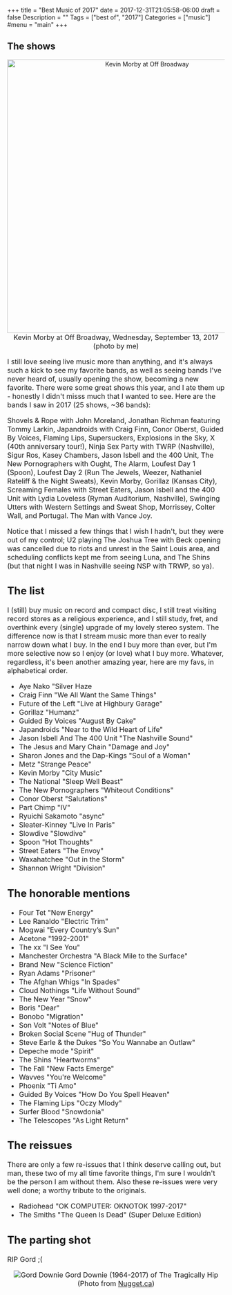 +++
title = "Best Music of 2017"
date = 2017-12-31T21:05:58-06:00
draft = false
Description = ""
Tags = ["best of", "2017"]
Categories = ["music"]
#menu = "main"
+++

## The shows

<p align="center"><img width="632" src="/2017/best/kevin_morby_offbroadway.jpg" alt="Kevin Morby at Off Broadway">
<font size="3">Kevin Morby at Off Broadway, Wednesday, September 13, 2017 (photo by me)</p>

I still love seeing live music more than anything, and it's always such a kick to see my favorite bands, as well as seeing bands I've never heard of, usually opening the show, becoming a new favorite. There were some great shows this year, and I ate them up - honestly I didn't misss much that I wanted to see. Here are the bands I saw in 2017 (25 shows, ~36 bands):

Shovels & Rope with John Moreland, Jonathan Richman featuring Tommy Larkin, Japandroids with Craig Finn, Conor Oberst, Guided By Voices, Flaming Lips, Supersuckers, Explosions in the Sky, X (40th anniversary tour!), Ninja Sex Party with TWRP (Nashville), Sigur Ros, Kasey Chambers, Jason Isbell and the 400 Unit, The New Pornographers with Ought, The Alarm, Loufest Day 1 (Spoon), Loufest Day 2 (Run The Jewels, Weezer, Nathaniel Rateliff & the Night Sweats), Kevin Morby, Gorillaz (Kansas City), Screaming Females with Street Eaters, Jason Isbell and the 400 Unit with Lydia Loveless (Ryman Auditorium, Nashville), Swinging Utters with Western Settings and Sweat Shop, Morrissey, Colter Wall, and Portugal. The Man with Vance Joy.

Notice that I missed a few things that I wish I hadn't, but they were out of my control; U2 playing The Joshua Tree with Beck opening was cancelled due to riots and unrest in the Saint Louis area, and scheduling conflicts kept me from seeing Luna, and The Shins (but that night I was in Nashville seeing NSP with TRWP, so ya).

## The list

I (still) buy music on record and compact disc, I still treat visiting record stores as a religious experience, and I still study, fret, and overthink every (single) upgrade of my lovely stereo system. The difference now is that I stream music more than ever to really narrow down what I buy. In the end I buy more than ever, but I'm more selective now so I enjoy (or love) what I buy more. Whatever, regardless, it's been another amazing year, here are my favs, in alphabetical order.

* Aye Nako "Silver Haze
* Craig Finn "We All Want the Same Things"
* Future of the Left "Live at Highbury Garage"
* Gorillaz "Humanz"
* Guided By Voices "August By Cake"
* Japandroids "Near to the Wild Heart of Life"
* Jason Isbell And The 400 Unit "The Nashville Sound"
* The Jesus and Mary Chain "Damage and Joy"
* Sharon Jones and the Dap-Kings "Soul of a Woman"
* Metz "Strange Peace"
* Kevin Morby "City Music"
* The National "Sleep Well Beast"
* The New Pornographers "Whiteout Conditions"
* Conor Oberst "Salutations"
* Part Chimp "IV"
* Ryuichi Sakamoto "async"
* Sleater-Kinney "Live In Paris"
* Slowdive "Slowdive"
* Spoon "Hot Thoughts"
* Street Eaters "The Envoy"
* Waxahatchee "Out in the Storm"
* Shannon Wright "Division"

## The honorable mentions

* Four Tet "New Energy"
* Lee Ranaldo "Electric Trim"
* Mogwai "Every Country’s Sun"
* Acetone "1992-2001"
* The xx "I See You"
* Manchester Orchestra "A Black Mile to the Surface"
* Brand New "Science Fiction"
* Ryan Adams "Prisoner"
* The Afghan Whigs "In Spades"
* Cloud Nothings "Life Without Sound"
* The New Year "Snow"
* Boris "Dear"
* Bonobo "Migration"
* Son Volt "Notes of Blue"
* Broken Social Scene "Hug of Thunder"
* Steve Earle & the Dukes "So You Wannabe an Outlaw"
* Depeche mode "Spirit"
* The Shins "Heartworms"
* The Fall "New Facts Emerge"
* Wavves "You're Welcome"
* Phoenix "Ti Amo"
* Guided By Voices "How Do You Spell Heaven"
* The Flaming Lips "Oczy Mlody"
* Surfer Blood "Snowdonia"
* The Telescopes "As Light Return"

## The reissues

There are only a few re-issues that I think deserve calling out, but man, these two of my all time favorite things, I'm sure I wouldn't be the person I am without them. Also these re-issues were very well done; a worthy tribute to the originals.

* Radiohead "OK COMPUTER: OKNOTOK 1997-2017"
* The Smiths "The Queen Is Dead" (Super Deluxe Edition)

## The parting shot

RIP Gord ;(

<p align="center"><img src="/2017/best/gord.jpg" alt="Gord Downie">
<font size="3">Gord Downie (1964-2017) of The Tragically Hip<br />
(Photo from <a href="http://www.nugget.ca/2016/08/18/memorial-gardens-to-host-up-to-4000-hip-fans">Nugget.ca</a>)</p>
